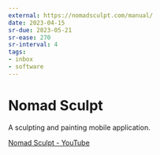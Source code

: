 ```yaml
---
external: https://nomadsculpt.com/manual/
date: 2023-04-15
sr-due: 2023-05-21
sr-ease: 270
sr-interval: 4
tags:
- inbox
- software
---
```


# Nomad Sculpt

A sculpting and painting mobile application.

[Nomad Sculpt - YouTube](https://www.youtube.com/playlist?list=PLYgW0C-nQEFNSS2llnNjkx8NpN6MXhfdI)
